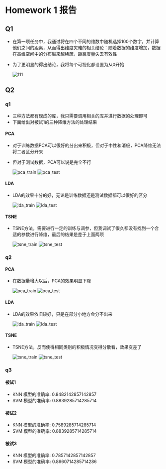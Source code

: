 # Homework 1 报告

## Q1

- 在第一项任务中，我通过将在四个不同的维数中随机选择100个数字，并计算他们之间的距离，从而得出维度灾难的相关结论：随着数据的维度增加，数据在高维空间中的分布越来越稀疏，距离度量失去有效性

- 为了更明显的得出结论，我将每个可视化都设置为从0开始

  

  ![111](./Q1/Q1.png)



## Q2

### q1

- 三种方法都有现成的库，我只需要调用相关的库并进行数据的处理即可
- 下面给出对被试1的三种降维方法的处理结果

#### PCA

- 对于训练数据PCA可以很好的分出来积极，但对于中性和消极，PCA降维无法将二者区分开来

- 但对于测试数据，PCA可以说是完全不行

  ![pca_train](./Q2/q1/PCA_train.png) 
  ![pca_test](./Q2/q1/PCA_test.png)

#### LDA

- LDA的效果十分的好，无论是训练数据还是测试数据都可以很好的区分

  ![lda_train](./Q2/q1/LDA_train.png) 
  ![lda_test](./Q2/q1/LDA_test.png)

#### TSNE

- TSNE方法，需要进行一定的训练与调参，但我调试了很久都没有找到一个合适的参数进行降维，最后的结果是差于上面两项

  ![tsne_train](./Q2/q1/TSNE_train.png) 
  ![tsne_test](./Q2/q1/TSNE_test.png)

### q2

#### PCA

- 在数据量增大以后，PCA的效果明显下降

  ![pca_train](./Q2/q2/PCA_train.png) 
  ![pca_test](./Q2/q2/PCA_test.png)


#### LDA

- LDA的效果依旧较好，只是在部分小地方会分不出来
  
  ![lda_train](./Q2/q2/LDA_train.png) 
  ![lda_test](./Q2/q2/LDA_test.png)

#### TSNE

- TSNE方法，反而使得相同类别的积极情况变得分散看，效果变差了

  ![tsne_train](./Q2/q2/TSNE_train.png) 
  ![tsne_test](./Q2/q2/TSNE_test.png)

### q3

#### 被试1

- KNN 模型的准确率: 0.8482142857142857
- SVM 模型的准确率: 0.8839285714285714

#### 被试2

- KNN 模型的准确率: 0.7589285714285714
- SVM 模型的准确率: 0.8839285714285714

#### 被试3

- KNN 模型的准确率: 0.7857142857142857
- SVM 模型的准确率: 0.8660714285714286



